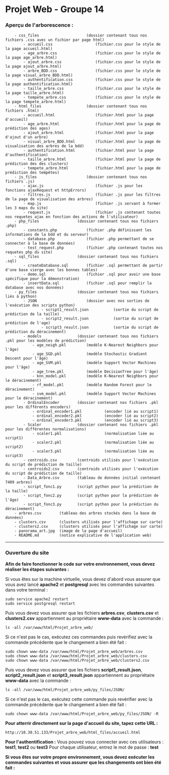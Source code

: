 # Projet Web - Groupe 14

### Aperçu de l'arborescence : 

        - css_files                     (dossier contenant tous nos fichiers .css avec un fichier par page html)
            - accueil.css                   (fichier.css pour le style de la page accueil.html)
            - age_arbre.css                 (fichier.css pour le style de la page age_arbre.html)
            - ajout_arbre.css               (fichier.css pour le style de la page ajout_arbre.html)
            - arbre_BDD.css                 (fichier.css pour le style de la page visual_arbre_BDD.html)
            - authentification.css          (fichier.css pour le style de la page authentification.html)
            - taille_arbre.css              (fichier.css pour le style de la page taille_arbre.html)
            - tempete_arbre.css             (fichier.css pour le style de la page tempete_arbre.html)
        - html_files                    (dossier contenant tous nos fichiers .html)
            - accueil.html                  (fichier.html pour la page d'accueil)
            - age_arbre.html                (fichier.html pour la page de prédiction des ages)
            - ajout_arbre.html              (fichier.html pour la page d'ajout d'un arbre)
            - visual_arbre_BDD.html         (fichier.html pour la page de visualisation des arbres de la bdd)
            - authentification.html         (fichier.html pour la page d'authentification)
            - taille_arbre.html             (fichier.html pour la page de prédiction des des clusters)
            - tempete_arbre.html            (fichier.html pour la page de prédiction des tempêtes)
        - js_files                      (dossier contenant tous nos fichiers .js)
            - ajax.js                       (fichier .js pour les fonctions ajaxRequest et httpErrors)
            - filtres.js                    (fichier .js pour les filtres de la page de visualisation des arbres)
            - map.js                        (fichier .js servant à former les 3 maps du site)
            - request.js                    (fichier .js contenant toutes nos requetes ajax en fonction des actions de l'utilisateur)
        - php_files                 (dossier contenant tous nos fichiers .php)
            - constants.php             (fichier .php définissant les informations de la bdd et du serveur)
            - database.php              (fichier .php permettant de se connecter à la base de données)
            - test_request.php          (fichier .php contenant toutes nos requetes php du site)
        - sql_files                 (dossier contenant tous nos fichiers .sql)
            - createDatabase.sql        (fichier .sql permettant de partir d'une base vierge avec les bonnes tables)
            - demo.sql                  (fichier .sql pour avoir une base spécifique pour la démonstration)
            - insertData.sql            (fichier .sql pour remplir la database avec nos données)
        - py_files                  (dossier contenant tous nos fichiers liés à python)
            - JSON                      (dossier avec nos sorties de l'exécution des scripts python)
                    - script1_result.json           (sortie du script de prédiction de la taille)
                    - script2_result.json           (sortie du script de prédiction de l'age)
                    - script3_result.json           (sortie du script de prédiction du déracinement)
            - models                (dossier contenant tous nos fichiers .pkl pour les modèles de prédiction)
                - age_neigh.pkl         (modèle K-Nearest Neighbors pour l'âge)
                - age_SGD.pkl           (modèle Stochastic Gradient Descent pour l'âge)
                - age_SVM.pkl           (modèle Support Vector Machines pour l'âge)
                - age_tree.pkl          (modèle DecisionTree pour l'âge)
                - knn_model.pkl         (modèle K-Nearest Neighbors pour le déracinement)
                - rf_model.pkl          (modèle Random Forest pour le déracinement)
                - svm_model.pkl         (modèle Support Vector Machines pour le déracinement)
            - OrdinalEncoder        (dossier contenant nos fichiers .pkl pour les différents encoders)
                - ordinal_encoder1.pkl          (encoder lié au script1)
                - ordinal_encoder2.pkl          (encoder lié au script2)
                - ordinal_encoder3.pkl          (encoder lié au script3)
            - Scaler                (dossier contenant nos fichiers .pkl pour les différentes normalisations)
                - scaler1.pkl                   (normalisation liée au script1)
                - scaler2.pkl                   (normalisation liée au script2)
                - scaler3.pkl                   (normalisation liée au script3)
            - centroids.csv         (centroids utilisés pour l'exécution du script de prédiction de taille)
            - centroids2.csv        (centroids utilisés pour l'exécution du script de prédiction de taille)
            - Data_Arbre.csv        (tableau de données initial contenant 7409 arbres)
            - script_fonc1.py       (script python pour la prédiction de la taille)
            - script_fonc2.py       (script python pour la prédiction de l'âge)
            - script_fonc3.py       (script python pour la prédiction du déracinement)
        - arbres.csv        (tableau des arbres stockés dans la base de données)
        - clusters.csv      (clusters utilisés pour l'affichage sur carte)
        - clusters2.csv     (clusters utilisés pour l'affichage sur carte)
        - panorama_art.jpg  (image de la page d'accueil)
        - README.md         (notice explicative de l'application web)
            

---------------------------------------------------------------------------------------------------------------------------------

### Ouverture du site

**Afin de faire fonctionner le code sur votre environnement, vous devez réaliser les étapes suivantes :**

Si vous êtes sur la machine virtuelle, vous devez d'abord vous assurer que vous avez lancé **apache2** et **postgresql** avec les commandes suivantes dans votre terminal :

    sudo service apache2 restart
    sudo service postgresql restart

Puis vous devez vous assurer que les fichiers **arbres.csv**, **clusters.csv** et **clusters2.csv** appartiennent au propriétaire **www-data** avec la commande :  
    
    ls -all /var/www/html/Projet_arbre_web/

Si ce n'est pas le cas, exécutez ces commandes puis revérifiez avec la commande précédente que le changement a bien été fait :
    
    sudo chown www-data /var/www/html/Projet_arbre_web/arbres.csv
    sudo chown www-data /var/www/html/Projet_arbre_web/clusters.csv
    sudo chown www-data /var/www/html/Projet_arbre_web/clusters2.csv
        
Puis vous devez vous assurer que les fichiers **script1_result.json**, **script2_result.json** et **script3_result.json** appartiennent au propriétaire **www-data** avec la commande :  

    ls -all /var/www/html/Projet_arbre_web/py_files/JSON/

Si ce n'est pas le cas, exécutez cette commande puis revérifier avec la commande précédente que le changement a bien été fait :

    sudo chown www-data /var/www/html/Projet_arbre_web/py_files/JSON/ -R

**Pour atterrir directement sur la page d'accueil du site, tapez cette URL :**

    http://10.30.51.133/Projet_arbre_web/html_files/accueil.html

**Pour l'authentification :**
Vous pouvez vous connecter avec ces utilisateurs : **test1**, **test2** ou **test3**
Pour chaque utilisateur, entrez le mot de passe : **test**


**Si vous êtes sur votre propre environnement, vous devez exécuter les commandes suivantes et vous assurer que les changements ont bien été fait :**
